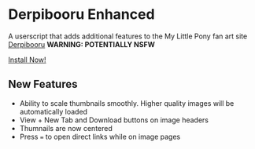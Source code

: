 # Derpibooru Enhanced
A userscript that adds additional features to the My Little Pony fan art site [Derpibooru](https://derpibooru.org/) **WARNING: POTENTIALLY NSFW**

[Install Now!](https://github.com/Rock48/Derpibooru-Enhanced/raw/master/derpibooru.enhanced.user.js)

## New Features
* Ability to scale thumbnails smoothly. Higher quality images will be automatically loaded
* View + New Tab and Download buttons on image headers
* Thumnails are now centered
* Press `=` to open direct links while on image pages
